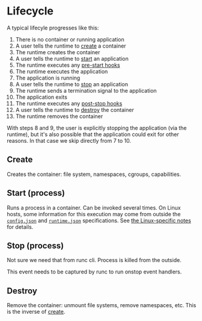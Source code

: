 # Lifecycle

A typical lifecyle progresses like this:

1. There is no container or running application
2. A user tells the runtime to [create](#create) a container
3. The runtime creates the container
4. A user tells the runtime to [start](#start-process) an application
5. The runtime executes any [pre-start hooks](runtime.md#pre-start)
6. The runtime executes the application
7. The application is running
8. A user tells the runtime to [stop](#stop) an application
9. The runtime sends a termination signal to the application
10. The application exits
11. The runtime executes any [post-stop hooks](runtime.md#post-stop)
12. A user tells the runtime to [destroy](#destroy) the container
13. The runtime removes the container

With steps 8 and 9, the user is explicitly stopping the application
(via the runtime), but it's also possible that the application could
exit for other reasons.  In that case we skip directly from 7 to 10.

## Create

Creates the container: file system, namespaces, cgroups, capabilities.

## Start (process)

Runs a process in a container. Can be invoked several times.
On Linux hosts, some information for this execution may come from outside the [`config.json`](config.md) and [`runtime.json`](runtime.md) specifications.
See [the Linux-specific notes](lifecycle-linux.md#start-process) for details.

## Stop (process)

Not sure we need that from runc cli. Process is killed from the outside.

This event needs to be captured by runc to run onstop event handlers.

## Destroy

Remove the container: unmount file systems, remove namespaces, etc.
This is the inverse of [create](#create).
